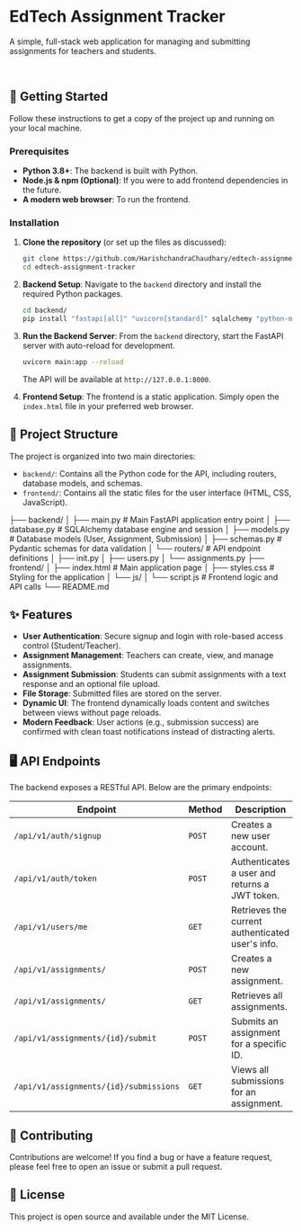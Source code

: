# EdTech Assignment Tracker

A simple, full-stack web application for managing and submitting assignments for teachers and students.

<br>

## 🚀 Getting Started

Follow these instructions to get a copy of the project up and running on your local machine.

### Prerequisites

- **Python 3.8+**: The backend is built with Python.
- **Node.js & npm (Optional)**: If you were to add frontend dependencies in the future.
- **A modern web browser**: To run the frontend.

### Installation

1.  **Clone the repository** (or set up the files as discussed):
    ```bash
    git clone https://github.com/HarishchandraChaudhary/edtech-assignment-tracker.git
    cd edtech-assignment-tracker
    ```

2.  **Backend Setup**:
    Navigate to the `backend` directory and install the required Python packages.
    ```bash
    cd backend/
    pip install "fastapi[all]" "uvicorn[standard]" sqlalchemy "python-multipart" passlib[bcrypt] python-jose[cryptography]"
    ```

3.  **Run the Backend Server**:
    From the `backend` directory, start the FastAPI server with auto-reload for development.
    ```bash
    uvicorn main:app --reload
    ```
    The API will be available at `http://127.0.0.1:8000`.

4.  **Frontend Setup**:
    The frontend is a static application. Simply open the `index.html` file in your preferred web browser.

## 📁 Project Structure

The project is organized into two main directories:

-   `backend/`: Contains all the Python code for the API, including routers, database models, and schemas.
-   `frontend/`: Contains all the static files for the user interface (HTML, CSS, JavaScript).

├── backend/
│   ├── main.py            # Main FastAPI application entry point
│   ├── database.py        # SQLAlchemy database engine and session
│   ├── models.py          # Database models (User, Assignment, Submission)
│   ├── schemas.py         # Pydantic schemas for data validation
│   └── routers/           # API endpoint definitions
│       ├── init.py
│       ├── users.py
│       └── assignments.py
├── frontend/
│   ├── index.html         # Main application page
│   ├── styles.css         # Styling for the application
│   └── js/
│       └── script.js      # Frontend logic and API calls
└── README.md


## ✨ Features

-   **User Authentication**: Secure signup and login with role-based access control (Student/Teacher).
-   **Assignment Management**: Teachers can create, view, and manage assignments.
-   **Assignment Submission**: Students can submit assignments with a text response and an optional file upload.
-   **File Storage**: Submitted files are stored on the server.
-   **Dynamic UI**: The frontend dynamically loads content and switches between views without page reloads.
-   **Modern Feedback**: User actions (e.g., submission success) are confirmed with clean toast notifications instead of distracting alerts.

## 🖥️ API Endpoints

The backend exposes a RESTful API. Below are the primary endpoints:

| Endpoint                          | Method | Description                                    | Role       |
| --------------------------------- | ------ | ---------------------------------------------- | ---------- |
| `/api/v1/auth/signup`             | `POST`   | Creates a new user account.                    | Public     |
| `/api/v1/auth/token`              | `POST`   | Authenticates a user and returns a JWT token.  | Public     |
| `/api/v1/users/me`                | `GET`    | Retrieves the current authenticated user's info. | Authenticated |
| `/api/v1/assignments/`            | `POST`   | Creates a new assignment.                      | Teacher    |
| `/api/v1/assignments/`            | `GET`    | Retrieves all assignments.                     | Authenticated |
| `/api/v1/assignments/{id}/submit` | `POST`   | Submits an assignment for a specific ID.       | Student    |
| `/api/v1/assignments/{id}/submissions` | `GET`    | Views all submissions for an assignment.     | Teacher    |

## 🤝 Contributing

Contributions are welcome! If you find a bug or have a feature request, please feel free to open an issue or submit a pull request.

## 📄 License

This project is open source and available under the MIT License.
